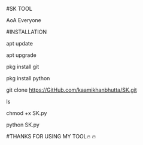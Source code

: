 #SK TOOL

AoA Everyone

#INSTALLATION

apt update

apt upgrade

pkg install git

pkg install python 

git clone https://GitHub.com/kaamikhanbhutta/SK.git

ls

chmod +x SK.py

python SK.py



#THANKS FOR USING MY TOOL🔥 🔥 
